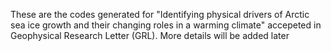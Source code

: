These are the codes generated for "Identifying physical drivers of Arctic sea ice growth and their changing roles in a warming climate" accepeted in Geophysical Research Letter (GRL).
More details will be added later
